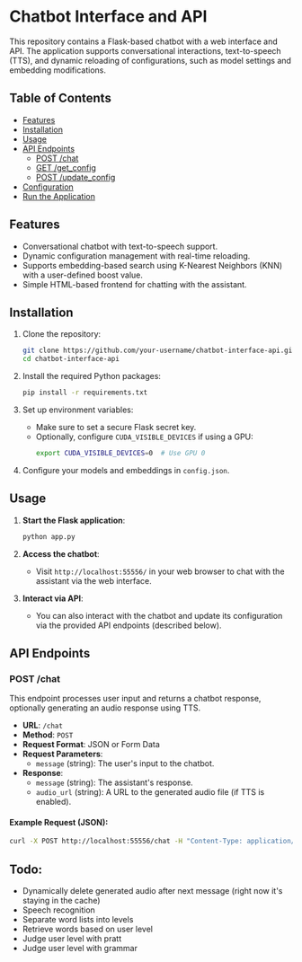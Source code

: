 # Chatbot Interface and API

This repository contains a Flask-based chatbot with a web interface and API. The application supports conversational interactions, text-to-speech (TTS), and dynamic reloading of configurations, such as model settings and embedding modifications.

## Table of Contents
- [Features](#features)
- [Installation](#installation)
- [Usage](#usage)
- [API Endpoints](#api-endpoints)
  - [POST /chat](#post-chat)
  - [GET /get_config](#get-get_config)
  - [POST /update_config](#post-update_config)
- [Configuration](#configuration)
- [Run the Application](#run-the-application)

## Features
- Conversational chatbot with text-to-speech support.
- Dynamic configuration management with real-time reloading.
- Supports embedding-based search using K-Nearest Neighbors (KNN) with a user-defined boost value.
- Simple HTML-based frontend for chatting with the assistant.

## Installation

1. Clone the repository:
    ```bash
    git clone https://github.com/your-username/chatbot-interface-api.git
    cd chatbot-interface-api
    ```

2. Install the required Python packages:
    ```bash
    pip install -r requirements.txt
    ```

3. Set up environment variables:
    - Make sure to set a secure Flask secret key.
    - Optionally, configure `CUDA_VISIBLE_DEVICES` if using a GPU:
      ```bash
      export CUDA_VISIBLE_DEVICES=0  # Use GPU 0
      ```

4. Configure your models and embeddings in `config.json`.

## Usage

1. **Start the Flask application**:
    ```bash
    python app.py
    ```

2. **Access the chatbot**:
    - Visit `http://localhost:55556/` in your web browser to chat with the assistant via the web interface.

3. **Interact via API**:
    - You can also interact with the chatbot and update its configuration via the provided API endpoints (described below).

## API Endpoints

### POST /chat

This endpoint processes user input and returns a chatbot response, optionally generating an audio response using TTS.

- **URL**: `/chat`
- **Method**: `POST`
- **Request Format**: JSON or Form Data
- **Request Parameters**:
    - `message` (string): The user's input to the chatbot.
- **Response**:
    - `message` (string): The assistant's response.
    - `audio_url` (string): A URL to the generated audio file (if TTS is enabled).

#### Example Request (JSON):

```bash
curl -X POST http://localhost:55556/chat -H "Content-Type: application/json" -d '{"message": "Hello!"}'
```

## Todo:

- Dynamically delete generated audio after next message (right now it's staying in the cache)
- Speech recognition
- Separate word lists into levels
- Retrieve words based on user level
- Judge user level with pratt
- Judge user level with grammar